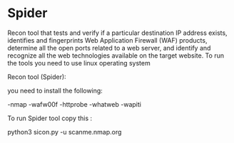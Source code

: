 # Spider
Recon tool that tests and verify if a particular destination IP address exists, identifies and fingerprints Web Application Firewall (WAF) products, determine all the open ports related to a web server, and identify and recognize all the web technologies available on the target website.
To run the tools you need to use linux operating system

  
Recon tool (Spider):

you need to install the following:

-nmap 
-wafw00f
-httprobe
-whatweb
-wapiti


To run  Spider tool copy this :

python3 sicon.py -u scanme.nmap.org

